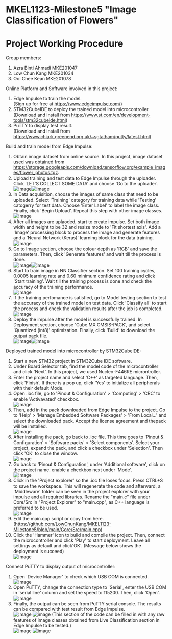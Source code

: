 # MKEL1123-Milestone5 "Image Classification of Flowers"
# Project Working Procedure
Group members: 
1. Azra Binti Ahmadi MKE201047
2. Low Chun Kang MKE201034
3. Ooi Chee Kean MKE201078

Online Platform and Software involved in this project:
1. Edge Impulse to train the model. <br /> (Sign up for free at https://www.edgeimpulse.com/)
2. STM32CubeIDE to deploy the trained model into microcontroller. <br /> (Download and install from https://www.st.com/en/development-tools/stm32cubeide.html)
3. PuTTY to display test result. <br /> (Download and install from https://www.chiark.greenend.org.uk/~sgtatham/putty/latest.html)

Build and train model from Edge Impulse:
1. Obtain image dataset from online source. In this project, image dataset used was obtained from https://storage.googleapis.com/download.tensorflow.org/example_images/flower_photos.tgz.
2. Upload training and test data to Edge Impulse through the uploader. Click 'LET'S COLLECT SOME DATA' and choose 'Go to the uploader'. <br /> ![image](https://user-images.githubusercontent.com/82256749/122092767-e3320d80-ce3c-11eb-94c5-dbc22e5182b2.png)![image](https://user-images.githubusercontent.com/82256749/122093204-65bacd00-ce3d-11eb-859f-9ad8263e2e23.png)
3. In Data acquisition, choose the images of same class that need to be uploaded. Select 'Training' category for training data while 'Testing' catogerry for test data. Choose 'Enter Label' to label the image class. Finally, click 'Begin Upload'. Repeat this step with other image classes. <br /> ![image](https://user-images.githubusercontent.com/82256749/122094420-c0a0f400-ce3e-11eb-8ad3-0256e82e9db2.png)
4. After all images are uplaoded, start to create impulse. Set both image width and height to be 32 and resize mode to 'Fit shortest axis'. Add a 'Image' processing block to process the image and generate features and a 'Neural Network (Keras)' learning block for the data training. <br /> ![image](https://user-images.githubusercontent.com/82256749/122095557-1fb33880-ce40-11eb-910c-6296d7c245ef.png)
5. Go to Image section, choose the colour depth as 'RGB' and save the parameters. Then, click 'Generate features' and wait till the process is done. <br /> ![image](https://user-images.githubusercontent.com/82256749/122096079-ba137c00-ce40-11eb-9cea-7cec16bdb055.png)![image](https://user-images.githubusercontent.com/82256749/122096118-c8fa2e80-ce40-11eb-99bc-16defa6eebfb.png)
6. Start to train image in NN Classifier section. Set 100 training cycles, 0.0005 learning rate and 0.60 minimum confidence rating and click 'Start training'. Wait till the training process is done and check the accuracy of the training performance. <br /> ![image](https://user-images.githubusercontent.com/82256749/122097207-feebe280-ce41-11eb-945b-fbc61c151f26.png)
7. If the training perfomance is satisfied, go to Model testing section to test the accuracy of the trained model on test data. Click 'Classify all' to start the process and check the validation results after the job is completed. <br /> ![image](https://user-images.githubusercontent.com/82256749/122097738-97826280-ce42-11eb-91e7-a145617eaa34.png)
8. Deploy the impulse after the model is successfully trained. In Deployment section, choose 'Cube.MX CMSIS-PACK', and select 'Quantized (int8)' optimization. Finally, click 'Build' to download the output pack file. <br />  ![image](https://user-images.githubusercontent.com/82256749/122098528-8be36b80-ce43-11eb-96e1-7d21101d7eb5.png)![image](https://user-images.githubusercontent.com/82256749/122098578-9c93e180-ce43-11eb-8dfa-7700be397e5e.png)

Deployed trained model into microcontroller by STM32CubeIDE:
1. Start a new STM32 project in STM32Cube IDE software.
2. Under Board Selector tab, find the model code of the microcontroller and click 'Next'. In this project, we used Nucleo-F446RE microntroller.
3. Enter the project name and select 'C++' as targeted language. Then, click 'Finish'. If there is a pop up, click 'Yes' to initialize all peripherals with their default Mode.
4. Open .ioc file, go to 'Pinout & Configuration' > 'Computing' > 'CRC' to enable 'Activavated' checkbox. <br /> ![image](https://user-images.githubusercontent.com/82256749/122222573-fac4d100-cee4-11eb-8921-61ecb2e7e7d3.png)
5. Then, add in the pack downloaded from Edge Impulse to the project. Go to 'Help' > 'Manage Embedded Software Packages' > 'From Local...' and select the downloaded pack. Accept the license agreement and thepack will be installed. <br /> ![image](https://user-images.githubusercontent.com/82256749/122222796-2d6ec980-cee5-11eb-9284-5b426ed17b4a.png)
6. After installing the pack, go back to .ioc file. This time goes to 'Pinout & Configuration' > 'Software packs' > 'Select components'. Select your project, expand the pack, and click a checkbox under 'Selection'. Then click 'OK' to close the window. <br /> ![image](https://user-images.githubusercontent.com/82256749/122224923-2943ab80-cee7-11eb-99d9-cac74449dfc7.png)
7. Go back to 'Pinout & Configuration', under 'Additional software', click on the project name. enable a checkbox next under 'Mode'. <br /> ![image](https://user-images.githubusercontent.com/82256749/122226915-fbf7fd00-cee8-11eb-9187-f22ca28ba461.png)
8. Click in the 'Project explorer' so the .ioc file loses focus. Press CTRL+S to save the workspace. This will regenerate the code and afterward, a 'Middleware' folder can be seen in the project explorer with your impulse and all required libraries. Rename the "main.c" file under Core/Src in "Project Explorer" to "main.cpp", as C++ language is preferred to be used. <br /> ![image](https://user-images.githubusercontent.com/82256749/122232464-d6212700-ceed-11eb-82e1-6e0d7f801c82.png)
9. Edit the main.cpp script or copy from here. (https://github.com/LowChunKang/MKEL1123-Milestone5/blob/main/Core/Src/main.cpp)
10. Click the 'Hammer' icon to build and compile the project. Then, connect the microcontroller and click 'Play' to start deployment. Leave all settings as default and click'OK'. (Message below shows the deployment is succeed) <br /> ![image](https://user-images.githubusercontent.com/82256749/122233989-0e753500-ceef-11eb-93c2-59cf0a00a4c5.png)

Connect PuTTY to display output of microcontroller:
1. Open 'Device Manager' to check which USB COM is connected. <br /> ![image](https://user-images.githubusercontent.com/82256749/122234459-76c41680-ceef-11eb-87e1-acd8b136fee2.png)
2. Open PuTTY, change the connection type to 'Serial', enter the USB COM in 'serial line' column and set the speed to 115200. Then, click 'Open'. <br /> ![image](https://user-images.githubusercontent.com/82256749/122234890-d15d7280-ceef-11eb-8b3a-18b1b22147ad.png)
3. Finally, the output can be seen from PuTTY serial console. The results can be compared with test result from Edge Impulse. <br /> ![image](https://user-images.githubusercontent.com/82256749/122235462-4c268d80-cef0-11eb-8102-bc5695875ae4.png) ![image](https://user-images.githubusercontent.com/82256749/122235557-5f395d80-cef0-11eb-8921-59de1f7b8a54.png) 
(This section of the code can be filled in with any raw features of image classes obtained from Live Classification section in Edge Impulse to be tested.) <br /> ![image](https://user-images.githubusercontent.com/82256749/122235596-67919880-cef0-11eb-9bed-2ea393f507c2.png) ![image](https://user-images.githubusercontent.com/82256749/122235639-6fe9d380-cef0-11eb-8c4c-ba9c760f4076.png)
